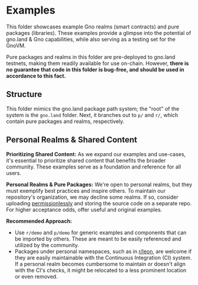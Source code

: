 # Examples

This folder showcases example Gno realms (smart contracts) and pure packages (libraries).
These examples provide a glimpse into the potential of gno.land & Gno capabilities,
while also serving as a testing set for the GnoVM.

Pure packages and realms in this folder are pre-deployed to gno.land testnets, 
making them readily available for use on-chain. However, **there is no guarantee 
that code in this folder is bug-free, and should be used in accordance to this fact.**

## Structure

This folder mimics the gno.land package path system; the "root" of the system is
the `gno.land` folder. Next, it branches out to `p/` and `r/`, which contain
pure packages and realms, respectively.

## Personal Realms & Shared Content

**Prioritizing Shared Content:** As we expand our examples and use-cases, it's 
essential to prioritize shared content that benefits the broader community. 
These examples serve as a foundation and reference for all users.

**Personal Realms & Pure Packages:** We're open to personal realms, but they must
exemplify best practices and inspire others. To maintain our repository's 
organization, we may decline some realms. If so, consider uploading 
[permissionlessly](../docs/gno-tooling/cli/gnokey/state-changing-calls.md#addpackage)
and storing the source code on a separate repo. For higher
acceptance odds, offer useful and original examples.

**Recommended Approach:** 
- Use `r/demo` and `p/demo` for generic examples and components that can be 
imported by others. These are meant to be easily referenced and utilized by the 
community.
- Packages under personal namespaces, such as in [r/leon](./gno.land/r/leon), 
are welcome if they are easily maintainable with the Continuous Integration (CI)
system. If a personal realm becomes cumbersome to maintain or doesn't align with
the CI's checks, it might be relocated to a less prominent location or even removed. 
